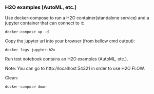 ### H2O examples (AutoML, etc.)


Use docker-compose to run a H2O container(standalone service) and a jupyter container that can connect to it:
```
docker-compose up -d 
```

Copy the jupyter url into your browser (from bellow cmd output):
```
docker logs jupyter-h2o
```

Run test notebook contains an H2O examples (AutoML, etc.).

Note: You can go to http://localhost:54321 in order to use H2O FLOW.

Clean:
```
docker-compose down
```

